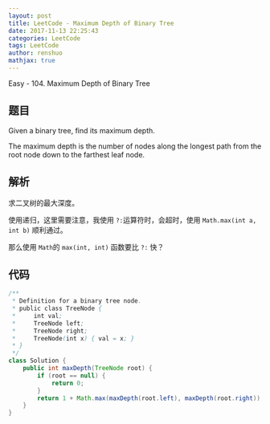 ```yaml
---
layout: post
title: LeetCode - Maximum Depth of Binary Tree
date: 2017-11-13 22:25:43
categories: LeetCode
tags: LeetCode
author: renshuo
mathjax: true
---
```


Easy - 104. Maximum Depth of Binary Tree

<!--more-->

## 题目

Given a binary tree, find its maximum depth.

The maximum depth is the number of nodes along the longest path from the root node down to the farthest leaf node.

## 解析

求二叉树的最大深度。

使用递归，这里需要注意，我使用 `?:`运算符时，会超时，使用 `Math.max(int a, int b)` 顺利通过。

那么使用 `Math`的 `max(int, int)` 函数要比 `?:` 快？

## 代码

``` java
/**
 * Definition for a binary tree node.
 * public class TreeNode {
 *     int val;
 *     TreeNode left;
 *     TreeNode right;
 *     TreeNode(int x) { val = x; }
 * }
 */
class Solution {
    public int maxDepth(TreeNode root) {
        if (root == null) {
            return 0;
        }
        return 1 + Math.max(maxDepth(root.left), maxDepth(root.right));
    }
}
```